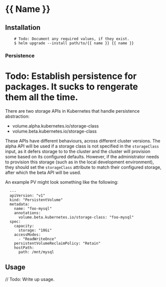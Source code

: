 # {{ Name }}

## Installation

```
    # Todo: Document any required values, if they exist.
    $ helm upgrade --install path/to/{{ name }} {{ name }}
```

### Persistence

# Todo: Establish persistence for packages. It sucks to rengerate them all the time.

There are two storage APIs in Kubernetes that handle persistence abstraction:

- volume.alpha.kubernetes.io/storage-class
- volume.beta.kubernetes.io/storage-class

These APIs have different behaviours, across different cluster versions. The alpha API will be used if a storage class is not specified in the `storageClass` input, as it defers storage to to the cluster and the cluster will provision some based on its configured defaults. However, if the administrator needs to provision this storage (such as in the local development environment), they should set the `storageClass` attribute to match their configured storage, after which the beta API will be used.

An example PV might look something like the following:

```
  ---
  apiVersion: "v1"
  kind: "PersistentVolume"
  metadata:
    name: "foo-mysql"
    annotations:
      volume.beta.kubernetes.io/storage-class: "foo-mysql"
  spec:
    capacity:
      storage: "10Gi"
    accessModes:
      - "ReadWriteOnce"
    persistentVolumeReclaimPolicy: "Retain"
    hostPath:
      path: /mnt/mysql
```

## Usage

// Todo: Write up usage.
